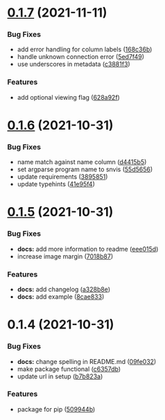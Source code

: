 # [0.1.7](https://github.com/Callum-Irving/snvis/compare/v0.1.6...v0.1.7) (2021-11-11)


### Bug Fixes

* add error handling for column labels ([168c36b](https://github.com/Callum-Irving/snvis/commit/168c36b231ec2124d7f000170691da298a53da4f))
* handle unknown connection error ([5ed7f49](https://github.com/Callum-Irving/snvis/commit/5ed7f4946c158bb2204723b3b610044d80270a3c))
* use underscores in metadata ([c3881f3](https://github.com/Callum-Irving/snvis/commit/c3881f3ecef73ecfef71d8d52bf925102a1f8166))


### Features

* add optional viewing flag ([628a92f](https://github.com/Callum-Irving/snvis/commit/628a92f0cc3386819fd7dff323655ed96ced1472))



# [0.1.6](https://github.com/Callum-Irving/snvis/compare/v0.1.5...v0.1.6) (2021-10-31)


### Bug Fixes

* name match against name column ([d4415b5](https://github.com/Callum-Irving/snvis/commit/d4415b56e460b6923a63564dc46566dc3494c58e))
* set argparse program name to snvis ([55d5656](https://github.com/Callum-Irving/snvis/commit/55d56568c861de6c3ee81d443245d6f5da61562f))
* update requirements ([3895851](https://github.com/Callum-Irving/snvis/commit/389585188a3e1bda539a8d9499d157de388e925d))
* update typehints ([41e95f4](https://github.com/Callum-Irving/snvis/commit/41e95f48136c7fe8aca7ca9d0fe7fc4d5638d15c))



# [0.1.5](https://github.com/Callum-Irving/snvis/compare/v0.1.4...v0.1.5) (2021-10-31)


### Bug Fixes

* **docs:** add more information to readme ([eee015d](https://github.com/Callum-Irving/snvis/commit/eee015d07f3b883c879eb4b6c07452e0183c2725))
* increase image margin ([7018b87](https://github.com/Callum-Irving/snvis/commit/7018b87405180d853b89b112293779a630978676))


### Features

* **docs:** add changelog ([a328b8e](https://github.com/Callum-Irving/snvis/commit/a328b8e977f93a4ac7847f5bfb8185befec6337c))
* **docs:** add example ([8cae833](https://github.com/Callum-Irving/snvis/commit/8cae833767d496cc3f24d2f55819e5a8c1a8da7b))



# 0.1.4 (2021-10-31)


### Bug Fixes

* **docs:** change spelling in README.md ([09fe032](https://github.com/Callum-Irving/snvis/commit/09fe032cfd5d6ada74915a348dcf0463d7b275db))
* make package functional ([c6357db](https://github.com/Callum-Irving/snvis/commit/c6357db5e4cd6c2157fd08297c795eaa165beffc))
* update url in setup ([b7b823a](https://github.com/Callum-Irving/snvis/commit/b7b823a8f9d92bcd428a827366471f016e8216f0))


### Features

* package for pip ([509944b](https://github.com/Callum-Irving/snvis/commit/509944b51e6697582e8f342b54ecaafb89fd537a))
